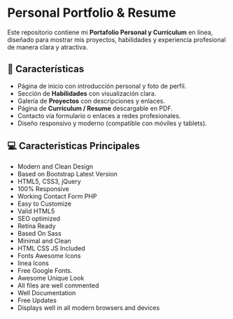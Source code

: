 # Personal Portfolio & Resume

Este repositorio contiene mi **Portafolio Personal y Currículum** en línea, diseñado para mostrar mis proyectos, habilidades y experiencia profesional de manera clara y atractiva.

## 🌟 Características

- Página de inicio con introducción personal y foto de perfil.
- Sección de **Habilidades** con visualización clara.
- Galería de **Proyectos** con descripciones y enlaces.
- Página de **Currículum / Resume** descargable en PDF.
- Contacto vía formulario o enlaces a redes profesionales.
- Diseño responsivo y moderno (compatible con móviles y tablets).

## 💻 Caracteristicas Principales

- Modern and Clean Design
- Based on Bootstrap Latest Version
- HTML5, CSS3, jQuery
- 100% Responsive
- Working Contact Form PHP
- Easy to Customize
- Valid HTML5
- SEO optimized
- Retina Ready
- Based On Sass
- Minimal and Clean
- HTML CSS JS Included
- Fonts Awesome Icons
- linea Icons
- Free Google Fonts.
- Awesome Unique Look
- All files are well commented
- Well Documentation
- Free Updates
- Displays well in all modern browsers and devices

